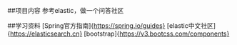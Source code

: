 ##项目内容
参考elastic，做一个问答社区

##学习资料
[Spring官方指南]{https://spring.io/guides}
[elastic中文社区]{https://elasticsearch.cn}
[bootstrap]{https://v3.bootcss.com/components}